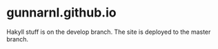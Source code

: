 # gunnarnl.github.io

Hakyll stuff is on the develop branch. The site is deployed to the master branch.
